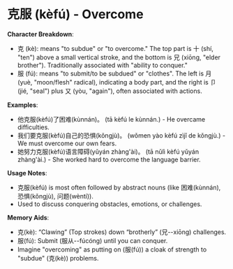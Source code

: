 # **克服 (kèfú) - Overcome**

**Character Breakdown**:  
- 克 (kè): means "to subdue" or "to overcome." The top part is 十 (shí, "ten") above a small vertical stroke, and the bottom is 兄 (xiōng, "elder brother"). Traditionally associated with "ability to conquer."  
- 服 (fú): means "to submit/to be subdued" or "clothes". The left is 月 (yuè, "moon/flesh" radical), indicating a body part, and the right is 卩 (jié, "seal") plus 又 (yòu, "again"), often associated with actions.

**Examples**:  
- 他克服(kèfú)了困难(kùnnán)。 (tā kèfú le kùnnán.) - He overcame difficulties.  
- 我们要克服(kèfú)自己的恐惧(kǒngjù)。 (wǒmen yào kèfú zìjǐ de kǒngjù.) - We must overcome our own fears.  
- 她努力克服(kèfú)语言障碍(yǔyán zhàng'ài)。 (tā nǔlì kèfú yǔyán zhàng'ài.) - She worked hard to overcome the language barrier.

**Usage Notes**:  
- 克服(kèfú) is most often followed by abstract nouns (like 困难(kùnnán), 恐惧(kǒngjù), 问题(wèntí)).  
- Used to discuss conquering obstacles, emotions, or challenges.

**Memory Aids**:  
- 克(kè): “Clawing” (Top strokes) down “brotherly” (兄--xiōng) challenges.  
- 服(fú): Submit (服从--fúcóng) until you can conquer.  
- Imagine "overcoming" as putting on (服(fú)) a cloak of strength to "subdue" (克(kè)) problems.